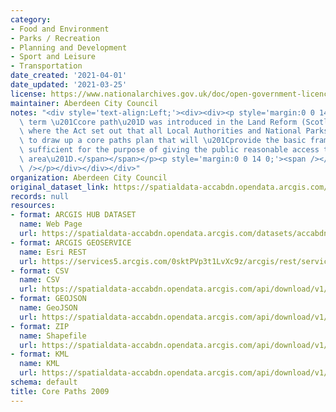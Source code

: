 ```yaml
---
category:
- Food and Environment
- Parks / Recreation
- Planning and Development
- Sport and Leisure
- Transportation
date_created: '2021-04-01'
date_updated: '2021-03-25'
license: https://www.nationalarchives.gov.uk/doc/open-government-licence/version/3/
maintainer: Aberdeen City Council
notes: "<div style='text-align:Left;'><div><div><p style='margin:0 0 14 0;'><span><span>The\
  \ term \u201Ccore path\u201D was introduced in the Land Reform (Scotland) Act 2003\
  \ where the Act set out that all Local Authorities and National Parks have a duty\
  \ to draw up a core paths plan that will \u201Cprovide the basic framework of routes\
  \ sufficient for the purpose of giving the public reasonable access throughout their\
  \ area\u201D.</span></span></p><p style='margin:0 0 14 0;'><span /></p><p><span\
  \ /></p></div></div></div>"
organization: Aberdeen City Council
original_dataset_link: https://spatialdata-accabdn.opendata.arcgis.com/datasets/accabdn::core-paths-2009
records: null
resources:
- format: ARCGIS HUB DATASET
  name: Web Page
  url: https://spatialdata-accabdn.opendata.arcgis.com/datasets/accabdn::core-paths-2009
- format: ARCGIS GEOSERVICE
  name: Esri REST
  url: https://services5.arcgis.com/0sktPVp3t1LvXc9z/arcgis/rest/services/Core_Paths_2009/FeatureServer/0
- format: CSV
  name: CSV
  url: https://spatialdata-accabdn.opendata.arcgis.com/api/download/v1/items/9023585537964295bc5a122374afc2d6/csv?layers=0
- format: GEOJSON
  name: GeoJSON
  url: https://spatialdata-accabdn.opendata.arcgis.com/api/download/v1/items/9023585537964295bc5a122374afc2d6/geojson?layers=0
- format: ZIP
  name: Shapefile
  url: https://spatialdata-accabdn.opendata.arcgis.com/api/download/v1/items/9023585537964295bc5a122374afc2d6/shapefile?layers=0
- format: KML
  name: KML
  url: https://spatialdata-accabdn.opendata.arcgis.com/api/download/v1/items/9023585537964295bc5a122374afc2d6/kml?layers=0
schema: default
title: Core Paths 2009
---
```

